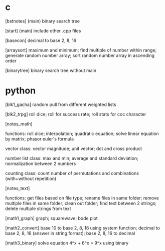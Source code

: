 # c
[bstnotes] (main)
  binary search tree

[start] (main)
  include other .cpp files

[basecon]
  decimal to base 2, 8, 16

[arraysort]
  maximum and minimum;
  find multiple of number within range;
  generate random number array;
  sort random number array in ascending order

[binarytree]
  binary search tree without main

# python
[blk1_gacha]
  random pull from different weighted lists

[blk2_trpg]
  roll dice;
  roll for success rate;
  roll stats for coc character

[notes_math]

functions:
  roll dice;
  interpolation;
  quadratic equation;
  solve linear equation by matrix;
  phasor euler's formula

vector class:
  vector magnitude;
  unit vector;
  dot and cross product

number list class:
  max and min;
  average and standard deviation;
  normalization between 2 numbers

counting class:
  count number of permutations and combinations (with+without repetition)

[notes_text]

functions:
  get files based on file type;
  rename files in same folder;
  remove multiple files in same folder;
  clean out folder;
  find text between 2 strings;
  delete multiple strings from text

[math1_graph]
  graph;
  squarewave;
  bode plot

[math2_convert]
  base 10 to base 2, 8, 16 using system function;
  decimal to base 2, 8, 16 (answer in string format);
  base 2, 8, 16 to decimal

[math3_binary]
  solve equation 4^x + 6^x = 9^x using binary

